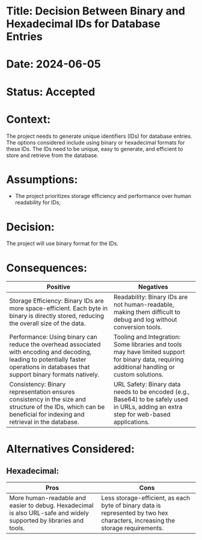 # Title: Decision Between Binary and Hexadecimal IDs for Database Entries

# Date: 2024-06-05

# Status: Accepted

# Context:

The project needs to generate unique identifiers (IDs) for database entries.
The options considered include using binary or hexadecimal formats for these IDs.
The IDs need to be unique, easy to generate, and efficient to store and retrieve from the database.

# Assumptions:

- The project prioritizes storage efficiency and performance over human readability for IDs;

# Decision:

The project will use binary format for the IDs.

# Consequences:

|Positive|Negatives|
|--|--|
|Storage Efficiency: Binary IDs are more space-efficient. Each byte in binary is directly stored, reducing the overall size of the data. |Readability: Binary IDs are not human-readable, making them difficult to debug and log without conversion tools.
|Performance: Using binary can reduce the overhead associated with encoding and decoding, leading to potentially faster operations in databases that support binary formats natively.|Tooling and Integration: Some libraries and tools may have limited support for binary data, requiring additional handling or custom solutions.|
|Consistency: Binary representation ensures consistency in the size and structure of the IDs, which can be beneficial for indexing and retrieval in the database.|URL Safety: Binary data needs to be encoded (e.g., Base64) to be safely used in URLs, adding an extra step for web-based applications.|

# Alternatives Considered:

## Hexadecimal:
|Pros|Cons|
|--|--|
|More human-readable and easier to debug. Hexadecimal is also URL-safe and widely supported by libraries and tools.|Less storage-efficient, as each byte of binary data is represented by two hex characters, increasing the storage requirements.|

